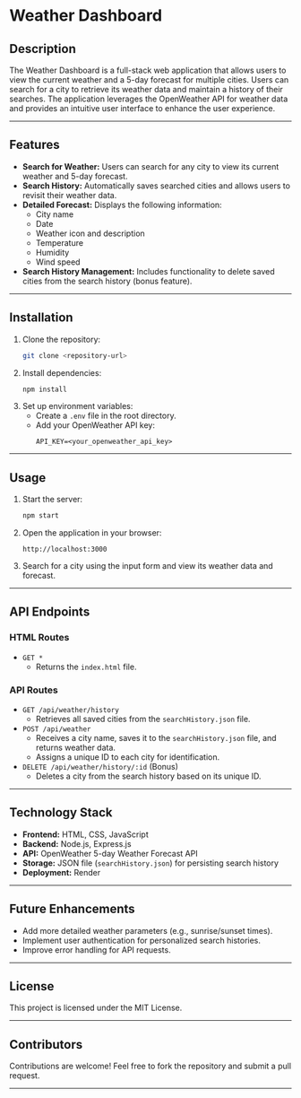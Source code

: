 # Weather Dashboard

## Description
The Weather Dashboard is a full-stack web application that allows users to view the current weather and a 5-day forecast for multiple cities. Users can search for a city to retrieve its weather data and maintain a history of their searches. The application leverages the OpenWeather API for weather data and provides an intuitive user interface to enhance the user experience.

---

## Features
- **Search for Weather:** Users can search for any city to view its current weather and 5-day forecast.
- **Search History:** Automatically saves searched cities and allows users to revisit their weather data.
- **Detailed Forecast:** Displays the following information:
  - City name
  - Date
  - Weather icon and description
  - Temperature
  - Humidity
  - Wind speed
- **Search History Management:** Includes functionality to delete saved cities from the search history (bonus feature).

---

## Installation
1. Clone the repository:
   ```bash
   git clone <repository-url>
   ```
2. Install dependencies:
   ```bash
   npm install
   ```
3. Set up environment variables:
   - Create a `.env` file in the root directory.
   - Add your OpenWeather API key:
     ```env
     API_KEY=<your_openweather_api_key>
     ```

---

## Usage
1. Start the server:
   ```bash
   npm start
   ```
2. Open the application in your browser:
   ```
   http://localhost:3000
   ```
3. Search for a city using the input form and view its weather data and forecast.

---

## API Endpoints
### HTML Routes
- `GET *`
  - Returns the `index.html` file.

### API Routes
- `GET /api/weather/history`
  - Retrieves all saved cities from the `searchHistory.json` file.
- `POST /api/weather`
  - Receives a city name, saves it to the `searchHistory.json` file, and returns weather data.
  - Assigns a unique ID to each city for identification.
- `DELETE /api/weather/history/:id` (Bonus)
  - Deletes a city from the search history based on its unique ID.

---

## Technology Stack
- **Frontend:** HTML, CSS, JavaScript
- **Backend:** Node.js, Express.js
- **API:** OpenWeather 5-day Weather Forecast API
- **Storage:** JSON file (`searchHistory.json`) for persisting search history
- **Deployment:** Render

---

## Future Enhancements
- Add more detailed weather parameters (e.g., sunrise/sunset times).
- Implement user authentication for personalized search histories.
- Improve error handling for API requests.

---

## License
This project is licensed under the MIT License.

---

## Contributors
Contributions are welcome! Feel free to fork the repository and submit a pull request.

---

